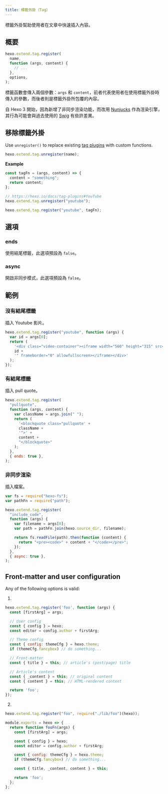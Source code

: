 ```yaml
---
title: 標籤外掛（Tag）
---
```


標籤外掛幫助使用者在文章中快速插入內容。

## 概要

```js
hexo.extend.tag.register(
  name,
  function (args, content) {
    // ...
  },
  options,
);
```

標籤函數會傳入兩個參數：`args` 和 `content`，前者代表使用者在使用標籤外掛時傳入的參數，而後者則是標籤外掛所包覆的內容。

自 Hexo 3 開始，因為新增了非同步渲染功能，而改用 [Nunjucks] 作為渲染引擎，其行為可能會與過去使用的 [Swig] 有些許差異。

## 移除標籤外掛

Use `unregister()` to replace existing [tag plugins](/docs/tag-plugins) with custom functions.

```js
hexo.extend.tag.unregister(name);
```

**Example**

```js
const tagFn = (args, content) => {
  content = "something";
  return content;
};

// https://hexo.io/docs/tag-plugins#YouTube
hexo.extend.tag.unregister("youtube");

hexo.extend.tag.register("youtube", tagFn);
```

## 選項

### ends

使用結尾標籤，此選項預設為 `false`。

### async

開啟非同步模式，此選項預設為 `false`。

## 範例

### 沒有結尾標籤

插入 Youtube 影片。

```js
hexo.extend.tag.register("youtube", function (args) {
  var id = args[0];
  return (
    '<div class="video-container"><iframe width="560" height="315" src="http://www.youtube.com/embed/' +
    id +
    '" frameborder="0" allowfullscreen></iframe></div>'
  );
});
```

### 有結尾標籤

插入 pull quote。

```js
hexo.extend.tag.register(
  "pullquote",
  function (args, content) {
    var className = args.join(" ");
    return (
      '<blockquote class="pullquote' +
      className +
      '">' +
      content +
      "</blockquote>"
    );
  },
  { ends: true },
);
```

### 非同步渲染

插入檔案。

```js
var fs = require("hexo-fs");
var pathFn = require("path");

hexo.extend.tag.register(
  "include_code",
  function (args) {
    var filename = args[0];
    var path = pathFn.join(hexo.source_dir, filename);

    return fs.readFile(path).then(function (content) {
      return "<pre><code>" + content + "</code></pre>";
    });
  },
  { async: true },
);
```

## Front-matter and user configuration

Any of the following options is valid:

1.

```js
hexo.extend.tag.register('foo', function (args) {
  const [firstArg] = args;

  // User config
  const { config } = hexo;
  const editor = config.author + firstArg;

  // Theme config
  const { config: themeCfg } = hexo.theme;
  if (themeCfg.fancybox) // do something...

  // Front-matter
  const { title } = this; // article's (post/page) title

  // Article's content
  const { _content } = this; // original content
  const { content } = this; // HTML-rendered content

  return 'foo';
});
```

2.

```js index.js
hexo.extend.tag.register("foo", require("./lib/foo")(hexo));
```

```js lib/foo.js
module.exports = hexo => {
  return function fooFn(args) {
    const [firstArg] = args;

    const { config } = hexo;
    const editor = config.author + firstArg;

    const { config: themeCfg } = hexo.theme;
    if (themeCfg.fancybox) // do something...

    const { title, _content, content } = this;

    return 'foo';
  };
};
```

[Nunjucks]: https://mozilla.github.io/nunjucks/
[Swig]: https://node-swig.github.io/swig-templates/
